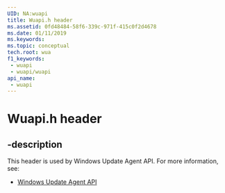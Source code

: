 ```yaml
---
UID: NA:wuapi
title: Wuapi.h header
ms.assetid: 0fd48484-58f6-339c-971f-415c0f2d4678
ms.date: 01/11/2019
ms.keywords: 
ms.topic: conceptual
tech.root: wua
f1_keywords:
 - wuapi
 - wuapi/wuapi
api_name:
 - wuapi
---
```


# Wuapi.h header


## -description

This header is used by Windows Update Agent API. For more information, see:

- [Windows Update Agent API](../_wua/index.md)

